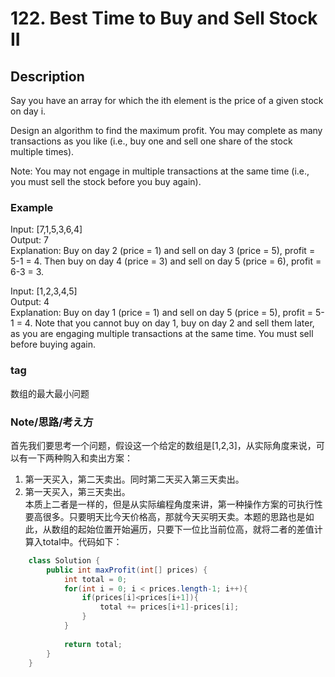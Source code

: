 # 122. Best Time to Buy and Sell Stock II

## Description

Say you have an array for which the ith element is the price of a given stock on day i.

Design an algorithm to find the maximum profit. You may complete as many transactions as you like (i.e., buy one and sell one share of the stock multiple times).

Note: You may not engage in multiple transactions at the same time (i.e., you must sell the stock before you buy again).

### Example
Input: [7,1,5,3,6,4]  
Output: 7  
Explanation: Buy on day 2 (price = 1) and sell on day 3 (price = 5), profit = 5-1 = 4.
Then buy on day 4 (price = 3) and sell on day 5 (price = 6), profit = 6-3 = 3.
 
Input: [1,2,3,4,5]  
Output: 4  
Explanation: Buy on day 1 (price = 1) and sell on day 5 (price = 5), profit = 5-1 = 4. Note that you cannot buy on day 1, buy on day 2 and sell them later, as you are engaging multiple transactions at the same time. You must sell before buying again.

### tag 
数组的最大最小问题

### Note/思路/考え方
首先我们要思考一个问题，假设这一个给定的数组是[1,2,3]，从实际角度来说，可以有一下两种购入和卖出方案：  
1. 第一天买入，第二天卖出。同时第二天买入第三天卖出。   
2. 第一天买入，第三天卖出。  
本质上二者是一样的，但是从实际编程角度来讲，第一种操作方案的可执行性要高很多。只要明天比今天价格高，那就今天买明天卖。本题的思路也是如此，从数组的起始位置开始遍历，只要下一位比当前位高，就将二者的差值计算入total中。代码如下：  
```java
    class Solution {
	    public int maxProfit(int[] prices) {
	        int total = 0;
	        for(int i = 0; i < prices.length-1; i++){
	            if(prices[i]<prices[i+1]){
	                total += prices[i+1]-prices[i];
	            }
	        }
	        
	        return total;
	    }
	}
```